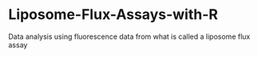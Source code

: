 # Liposome-Flux-Assays-with-R
Data analysis using fluorescence data from what is called a liposome flux assay
